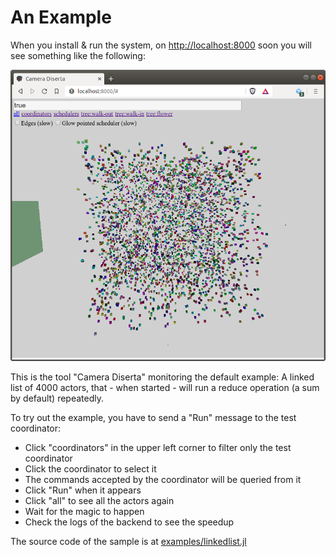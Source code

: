 # An Example

When you install & run the system, on [http://localhost:8000](http://localhost:8000) soon you will see something like the following:

![The sample loaded in Camera Diserta](assets/sample1.png)

This is the tool "Camera Diserta" monitoring the default example: A linked list of 4000 actors,
that - when started - will run a reduce operation (a sum by default) repeatedly.

To try out the example, you have to send a "Run" message to the test coordinator:

- Click "coordinators" in the upper left corner to filter only the test coordinator
- Click the coordinator to select it
- The commands accepted by the coordinator will be queried from it
- Click "Run" when it appears
- Click "all" to see all the actors again
- Wait for the magic to happen
- Check the logs of the backend to see the speedup

The source code of the sample is at [examples/linkedlist.jl](https://github.com/Circo-dev/CircoCore/blob/master/examples/linkedlist.jl)
